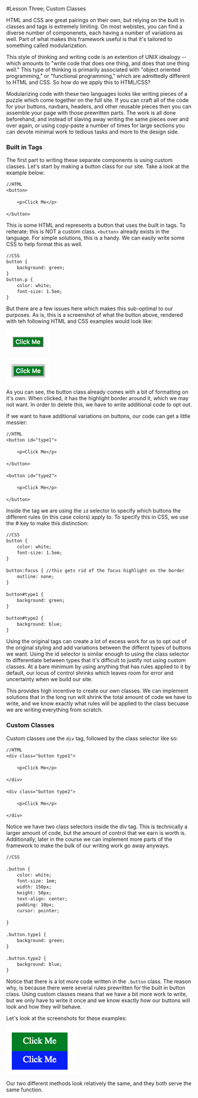 #Lesson Three; Custom Classes

HTML and CSS are great pairings on their own, but relying on the built in classes and tags is extremely limiting. On most webistes, you can find a diverse number of componenets, each having a number of variations as well. Part of what makes this framework useful is that it's tailored to something called modularization.

This style of thinking and writing code is an extention of UNIX idealogy -- which amounts to "write code that does one thing, and does that one thing well." This type of thinking is primarily associated with "object oriented programming," or "functional programming," which are admittedly different to HTML and CSS. So how do we apply this to HTML/CSS?

Modularizing code with these two languages looks like writing pieces of a puzzle which come together on the full site. If you can craft all of the code for your buttons, navbars, headers, and other reusable pieces then you can assemble your page with those prewritten parts. The work is all done beforehand, and instead of slaving away writing the same pieces over and over again, or using copy-paste a number of times for large sections you can devote minimal work to tedious tasks and more to the design side.

<h3>Built in Tags</h3>

The first part to writing these separate components is using custom classes. Let's start by making a button class for our site. Take a look at the example below:

```
//HTML
<button>

	<p>Click Me</p>

</button>
```

This is some HTML and represents a button that uses the built in tags. To reiterate: this is NOT a custom class. ```<button>``` already exists in the language. For simple solutions, this is a handy. We can easily write some CSS to help format this as well. 

```
//CSS
button {
	background: green;
}
button.p {
	color: white;
	font-size: 1.5em;
}
```

But there are a few issues here which makes this sub-optimal to our purposes. As is, this is a screenshot of what the button above, rendered with teh following HTML and CSS examples would look like:

![figure 3.1](images/fig3.1.png)

![figure 3.2](images/fig3.2.png)

As you can see, the button class already comes with a bit of formatting on it's own. When clicked, it has the highlight border around it, which we may not want. In order to delete this, we have to write additional code to opt out. 

If we want to have additional variations on buttons, our code can get a little messier:

```
//HTML
<button id="type1">

	<p>Click Me</p>

</button>

<button id="type2">

	<p>Click Me</p>

</button>

```
Inside the tag we are using the ```id``` selector to specify which buttons the different rules (in this case colors) apply to. To specify this in CSS, we use the # key to make this distinction:

```
//CSS
button {
	color: white;
	font-size: 1.5em;
}

button:focus { //this gets rid of the focus highlight on the border
	outline: none;
}

button#type1 {
	background: green;
}

button#type2 {
	background: blue;
}

```
Using the original tags can create a lot of excess work for us to opt out of the original styling and add variations between the differnt types of buttons we want. Using the id selector is similar enough to using the class selector to differentiate between types that it's difficult to justify not using custom classes. At a bare minimum by using anything that has rules applied to it by default, our locus of control shrinks which leaves room for error and uncertainty when we build our site. 

This provides high incentive to create our own classes. We can implement solutions that in the long run will shrink the total amount of code we have to write, and we know exactly what rules will be applied to the class becuase we are writing everything from scratch. 

<h3>Custom Classes</h3>

Custom classes use the ```div``` tag, followed by the class selector like so:

```
//HTML
<div class="button type1">

	<p>Click Me</p>

</div>

<div class="button type2">
	
	<p>Click Me</p>

</div>

```
Notice we have two class selectors inside the div tag. This is technically a larger amount of code, but the amount of control that we earn is worth is. Additionally, later in the course we can implement more parts of the framework to make the bulk of our writing work go away anyways. 

```
//CSS

.button {
	color: white;
	font-size: 1em;
	width: 150px;
	height: 50px;
	text-align: center;
	padding: 10px;
	cursor: pointer;

}

.button.type1 {
	background: green;
}

.button.type2 {
	background: blue;
}

```
Notice that there is a lot more code written in the ```.button``` class. The reason why, is because there were several rules prewritten for the built in button class. Using custom classes means that we have a bit more work to write, but we only have to write it once and we know exactly how our buttons will look and how they will behave. 

Let's look at the screenshots for these examples:

![figure 3.3](images/fig3.3.png)

Our two different methods look relatively the same, and they both serve the same function. 

